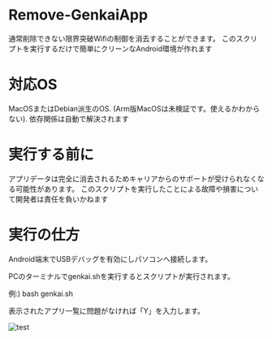 # Remove-GenkaiApp

通常削除できない限界突破Wifiの制御を消去することができます。
このスクリプトを実行するだけで簡単にクリーンなAndroid環境が作れます

# 対応OS

MacOSまたはDebian派生のOS. 
(Arm版MacOSは未検証です。使えるかわからない). 
依存関係は自動で解決されます

# 実行する前に

アプリデータは完全に消去されるためキャリアからのサポートが受けられなくなる可能性があります。
このスクリプトを実行したことによる故障や損害について開発者は責任を負いかねます

# 実行の仕方

Android端末でUSBデバッグを有効にしパソコンへ接続します。

PCのターミナルでgenkai.shを実行するとスクリプトが実行されます。

例:) bash genkai.sh

表示されたアプリ一覧に問題がなければ「Y」を入力します。

![test](Docs/macremove.png)


